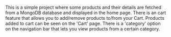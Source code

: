This is a simple project where some products and their details are fetched from a MongoDB database and displayed in the home page. There is an cart feature that allows
you to add/remove products to/from your Cart. Products added to cart can be seen on the 'Cart' page. There is a 'category' option on the navigation bar that lets you view products
from a certain category.
